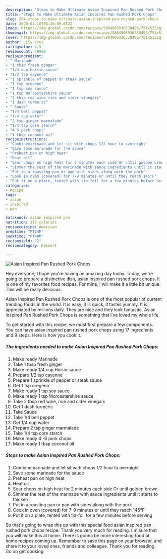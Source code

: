 ```yaml
---
description: "Steps to Make Ultimate Asian Inspired Pan Rushed Pork Chops"
title: "Steps to Make Ultimate Asian Inspired Pan Rushed Pork Chops"
slug: 204-steps-to-make-ultimate-asian-inspired-pan-rushed-pork-chops
date: 2020-07-18T03:46:09.012Z
image: https://img-global.cpcdn.com/recipes/5804906036330496/751x532cq70/asian-inspired-pan-rushed-pork-chops-recipe-main-photo.jpg
thumbnail: https://img-global.cpcdn.com/recipes/5804906036330496/751x532cq70/asian-inspired-pan-rushed-pork-chops-recipe-main-photo.jpg
cover: https://img-global.cpcdn.com/recipes/5804906036330496/751x532cq70/asian-inspired-pan-rushed-pork-chops-recipe-main-photo.jpg
author: Lily Cruz
ratingvalue: 4.5
reviewcount: 40990
recipeingredient:
- " Marinade"
- "1 tbsp fresh ginger"
- "1/4 cup Hoisin sauce"
- "1/2 tsp cayenne"
- "1 sprinkle of peppet or steak sauce"
- "1 tsp oregeno"
- "1 tsp soy sauce"
- "1 tsp Worcestershire sauce"
- "2 tbsp red wine rice and cider vinegars"
- "1 dash turmeric"
- " Sauce"
- "1/4 bell peppet"
- "1/4 cup water"
- "2 tsp ginger marmalade"
- "1/4 tsp corn starch"
- "4 6 pork chops"
- "1 tbsp coconut oil"
recipeinstructions:
- "Combinemarinade and let sit with chops 1/2 hour to overnight"
- "Save some marinade for the sauce"
- "Preheat pan on high heat"
- "Heat oil"
- "Sear chops on high heat for 2 minutes each side Or until golden brown"
- "Simmer the rest of the marinade with sauce ingredients until it starts to thicken"
- "Put in a roasting pan or pan with sides along with the pork"
- "Cook in oven (covered) for 7-9 minutes or until they reach 145°F"
- "Put it on a plate, tented with tin-foil for a few minutes before serving"
categories:
- Recipe
tags:
- asian
- inspired
- pan

katakunci: asian inspired pan 
nutrition: 116 calories
recipecuisine: American
preptime: "PT34M"
cooktime: "PT40M"
recipeyield: "2"
recipecategory: Dessert

---
```



![Asian Inspired Pan Rushed Pork Chops](https://img-global.cpcdn.com/recipes/5804906036330496/751x532cq70/asian-inspired-pan-rushed-pork-chops-recipe-main-photo.jpg)

Hey everyone, I hope you're having an amazing day today. Today, we're going to prepare a distinctive dish, asian inspired pan rushed pork chops. It is one of my favorites food recipes. For mine, I will make it a little bit unique. This will be really delicious.

Asian Inspired Pan Rushed Pork Chops is one of the most popular of current trending foods in the world. It is easy, it is quick, it tastes yummy. It is appreciated by millions daily. They are nice and they look fantastic. Asian Inspired Pan Rushed Pork Chops is something that I've loved my whole life.




To get started with this recipe, we must first prepare a few components. You can have asian inspired pan rushed pork chops using 17 ingredients and 9 steps. Here is how you cook it.

<!--inarticleads1-->

##### The ingredients needed to make Asian Inspired Pan Rushed Pork Chops:

1. Make ready  Marinade
1. Take 1 tbsp fresh ginger
1. Make ready 1/4 cup Hoisin sauce
1. Prepare 1/2 tsp cayenne
1. Prepare 1 sprinkle of peppet or steak sauce
1. Get 1 tsp oregeno
1. Make ready 1 tsp soy sauce
1. Make ready 1 tsp Worcestershire sauce
1. Take 2 tbsp red wine, rice and cider vinegars
1. Get 1 dash turmeric
1. Take  Sauce
1. Take 1/4 bell peppet
1. Get 1/4 cup water
1. Prepare 2 tsp ginger marmalade
1. Take 1/4 tsp corn starch
1. Make ready 4 -6 pork chops
1. Make ready 1 tbsp coconut oil




<!--inarticleads2-->

##### Steps to make Asian Inspired Pan Rushed Pork Chops:

1. Combinemarinade and let sit with chops 1/2 hour to overnight
1. Save some marinade for the sauce
1. Preheat pan on high heat
1. Heat oil
1. Sear chops on high heat for 2 minutes each side Or until golden brown
1. Simmer the rest of the marinade with sauce ingredients until it starts to thicken
1. Put in a roasting pan or pan with sides along with the pork
1. Cook in oven (covered) for 7-9 minutes or until they reach 145°F
1. Put it on a plate, tented with tin-foil for a few minutes before serving




So that's going to wrap this up with this special food asian inspired pan rushed pork chops recipe. Thank you very much for reading. I'm sure that you will make this at home. There is gonna be more interesting food at home recipes coming up. Remember to save this page on your browser, and share it to your loved ones, friends and colleague. Thank you for reading. Go on get cooking!
